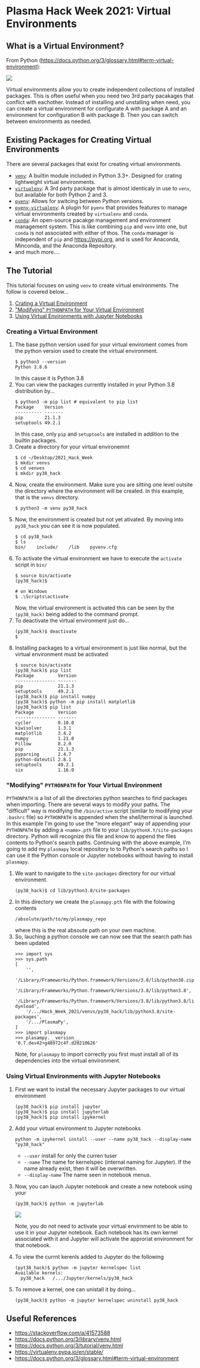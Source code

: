 # Plasma Hack Week 2021: Virtual Environments

## What is a Virtual Environment?

From Python (https://docs.python.org/3/glossary.html#term-virtual-environment):

![](https://i.imgur.com/DILxFrs.png)

Virtual environments allow you to create independent collections of installed packages.  This is often useful when you need two 3rd party pacakages that conflict with eachother.  Instead of installing and unstalling when need, you can create a virtual environment for configurate A with package A and an environment for configuration B with package B.  Then you can switch between environments as needed.

## Existing Packages for Creating Virtual Environments

There are several packages that exist for creating virtual environments.

* [`venv`](https://docs.python.org/3/library/venv.html#module-venv): A builtin module included in Python 3.3+.  Designed for crating lightweight virtual environments.
* [`virtualenv`](https://virtualenv.pypa.io/en/stable/): A 3rd party package that is almost identicaly in use to `venv`, but available for both Python 2 and 3.
* [`pyenv`](https://github.com/pyenv/pyenv):  Allows for switcing between Python versions.
* [`pyenv-virtualenv`](https://github.com/pyenv/pyenv-virtualenv):  A plugin for `pyenv` that provides features to manage virtual environments created by `virtualenv` and `conda`.
* [`conda`](https://docs.conda.io/en/latest/):  An open-source pacakge management and environment management system.  This is like combining `pip` and `venv` into one, but `conda` is not associated with either of thos.  The `conda` manager is independent of `pip` and <https://pypi.org>, and is used for Anaconda, Minconda, and the Anaconda Repository.
* and much more....

## The Tutorial

This tutorial focuses on using `venv` to create virtual environments.  The follow is covered below...

1. [Crating a Virtual Environment](#Creating-a-Virtual-Environment)
2. ["Modifying" `PYTHONPATH` for Your Virtual Environment](#“Modifying”-PYTHONPATH-for-Your-Virtual-Environment)
3. [Using Virtual Environments with Jupyter Notebooks](#Using-Virtual-Environments-with-Jupyter-Notebooks)

### Creating a Virtual Environment

1. The base python version used for your virtual enviroment comes from the python version used to create the virtual environment.
    ```shell=
    $ python3 --version
    Python 3.8.6
    ```
    In this casse it is Python 3.8
2. You can view the packages currently installed in your Python 3.8 distribution by...
    ```shell=
    $ python3 -m pip list # equivalent to pip list
    Package    Version
    ---------- -------
    pip        21.1.3
    setuptools 49.2.1
    ```
    In this case, only `pip` and `setuptools` are installed in addition to the builtin packages.
4. Create a directory for your virtual environemnt
    ```shell
    $ cd ~/Desktop/2021_Hack_Week
    $ mkdir venvs
    $ cd venves
    $ mkdir py38_hack
    ```
3. Now, create the environment.  Make sure you are sitting one level outsite the directory where the environment will be created.  In this example, that is the `venvs` directory.
    ```shell=
    $ python3 -m venv py38_hack
    ```
5. Now, the environment is created but not yet ativated.  By moving into `py38_hack` you can see it is now populated.
    ```shell=
    $ cd py38_hack
    $ ls
    bin/    include/    /lib    pyvenv.cfg
    ```
7. To activate the virtual environment we have to execute the `activate` script in `bin/`
    ```shell=
    $ source bin/activate
    (py38_hack)$
    
    # on Windows
    $ .\Scripts\activate
    ```
    Now, the virtual environment is activated this can be seen by the `(py38_hack)` being added to the command prompt.
9. To deactivate the virtual environment just do...
    ```shell=
    (py38_hack)$ deactivate
    $
    ```
11. Installing packages to a virtual environment is just like normal, but the virtual environment must be activated
    ```shell=
    $ source bin/activate
    (py38_hack)$ pip list
    Package         Version
    --------------- -------
    pip             21.1.3
    setuptools      49.2.1
    (py38_hack)$ pip install numpy
    (py38_hack)$ python -m pip install matplotlib
    (py38_hack)$ pip list
    Package         Version
    --------------- -------
    cycler          0.10.0
    kiwisolver      1.3.1
    matplotlib      3.4.2
    numpy           1.21.0
    Pillow          8.2.0
    pip             21.1.3
    pyparsing       2.4.7
    python-dateutil 2.8.1
    setuptools      49.2.1
    six             1.16.0
    ```
### "Modifying" `PYTHONPATH` for Your Virtual Environment

`PYTHONPATH` is a list of all the directories python searches to find packages when importing.  There are several ways to modify your paths.  The "difficult" way is modifying the `/bin/active` script (similar to modifying your `.bashrc` file) so `PYTHONPATH` is appended when the shell/terminal is launched.  In this example I'm going to use the "more elegant" way of appending your `PYTHONPATH` by adding a `<name>.pth` file to your `lib/pythonX.Y/site-packages` directory.  Python will recognize this file and know to append the files contents to Python's search paths.  Continuing with the above example, I'm going to add my `plasmapy` local repository to to Python's search paths so I can use it the Python console or Jupyter notebooks without having to install `plasmapy`.

1. We want to navigate to the `site-packages` directory for our virtual environment.
    ```shell=
    (py38_hack)$ cd lib/python3.8/site-packages
    ```
14. In this directory we create the `plasmapy.pth` file with the folowing contents
    ```
    /absolute/path/to/my/plasmapy_repo
    ```
    where this is the real absoute path on your own machine.
16. So, lauching a python console we can now see that the search path has been updated
    ```python=
    >>> import sys
    >>> sys.path
    [
        '',
        '/Library/Frameworks/Python.framework/Versions/3.8/lib/python38.zip',
        '/Library/Frameworks/Python.framework/Versions/3.8/lib/python3.8',
        '/Library/Frameworks/Python.framework/Versions/3.8/lib/python3.8/lib-dynload',
        '/.../Hack_Week_2021/venvs/py38_hack/lib/python3.8/site-packages',
        '/.../PlasmaPy',
    ]
    >>> import plasmapy
    >>> plasampy.__version__
    '0.7.dev42+g48972c4f.d20210626'
    ```
    Note, for `plasmapy` to import correctly you first must install all of its dependencies into the virtual environment.

### Using Virtual Environments with Jupyter Notebooks

1. First we want to install the necessary Jupyter packages to our virtual environment
    ```shell=
    (py38_hack)$ pip install jupyter
    (py38_hack)$ pip install jupyterlab
    (py38_hack)$ pip install ipykernel
    ```
2. Add your virtual environment to Jupyter notebooks
    ```shell=
    python -m ipykernel install --user --name py38_hack --display-name "py38_hack"
    ```

    * `--user` install for only the curren tuser
    * `--name` The name for kernelspec (internal naming for Jupyter).  If the name already exist, then it will be overwritten.
    * `--display-name` The name seen in notebook menus.
4. Now, you can lauch Jupyter notebook and create a new notebook using your

    ```shell=
    (py38_hack)$ python -m jupyterlab
    ```
    
    ![](https://i.imgur.com/iYcGxxX.png)
    
    Note, you do not need to activate your virtual envirnment to be able to use it in your Jupyter notebook.  Each notebook has its own kernel associated with it and Jupyter will activate the approriat environment for that notebook.

5. To view the currnt kerenls added to Jupyter do the following
    ```shell=
    (pyt38_hack)$ python -m jupyter kernelspec list
    Available kernels:
      py38_hack   /.../Jupyter/kernels/py38_hack
    ```
7. To remove a kernel, one can unistall it by doing...
    ```shell=
    (py38_hack)$ python -m jupyter kernelspec uninstall py38_hack
    ```

## Useful References

* <https://stackoverflow.com/a/41573588>
* https://docs.python.org/3/library/venv.html
* https://docs.python.org/3/tutorial/venv.html
* https://virtualenv.pypa.io/en/stable/
* https://docs.python.org/3/glossary.html#term-virtual-environment